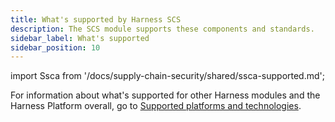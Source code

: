```yaml
---
title: What's supported by Harness SCS
description: The SCS module supports these components and standards.
sidebar_label: What's supported
sidebar_position: 10
---
```


import Ssca from '/docs/supply-chain-security/shared/ssca-supported.md';

<Ssca />

For information about what's supported for other Harness modules and the Harness Platform overall, go to [Supported platforms and technologies](/docs/platform/platform-whats-supported.md).
